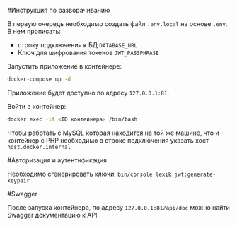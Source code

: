 #Инструкция по разворачиванию

В первую очередь необходимо создать файл `.env.local` на основе `.env`.
В нем прописать:
 - строку подключения к БД `DATABASE_URL`
 - Ключ для шифрования токенов `JWT_PASSPHRASE`

Запустить приложение в контейнере:
```bash
docker-compose up -d
```
Приложeние будет доступно по адресу `127.0.0.1:81`.

Войти в контейнер:
```bash
docker exec -it <ID контейнера> /bin/bash
```

Чтобы работать с MySQL которая находится на той же машине, 
что и контейнер с PHP необходимо в строке подключения указать хост `host.docker.internal`


#Авторизация и аутентификация

Необходимо сгенерировать ключи: `bin/console lexik:jwt:generate-keypair`

#Swagger

После запуска контейнера, по адресу `127.0.0.1:81/api/doc`
можно найти Swagger документацию к API

